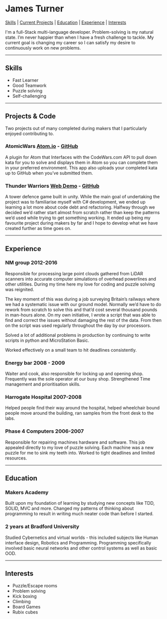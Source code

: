 # James Turner
[Skills](#skills) | [Current Projects](#projects) | [Education](#education) | [Experience](#experience) | [Interests](#interests)

I'm a full-Stack multi-language developer. Problem-solving is my natural state. I’m never happier than when I have a fresh challenge to tackle. My current goal is changing my career so I can satisfy my desire to continuously work on new problems.

***
## <a name="skills">Skills</a>
* Fast Learner
* Good Teamwork
* Puzzle solving
* Self-challenging

***

## <a name="projects">Projects & Code</a>
Two projects out of many completed during makers that I particularly enjoyed contributing to.
### AtomicWars [Atom.io](https://atom.io/packages/atomic-wars) - [GitHub](https://github.com/JamesTurnerGit/Atomic-Wars)
A plugin for Atom that Interfaces with the CodeWars.com API to pull down kata for you to solve and displays them in Atom so you can complete them in your preferred environment. This app also uploads your completed kata up to GitHub when you’ve submitted them.
### Thunder Warriors [Web Demo](http://thunder-warriors.herokuapp.com/) - [GitHub](https://github.com/treborb/thunder-warriors)
A tower defence game built in unity. While the main goal of undertaking the project was to familiarise myself with C# development, we ended up learning a lot more about code debt and refactoring. Halfway through we decided we’d rather start almost from scratch rather than keep the patterns we’d used while trying to get something working. It ended up being my favourite project during makers by far and I hope to develop what we have created further as time goes on.
***

## <a name="experience">Experience</a> 

### NM group 2012-2016 

Responsible for processing large point clouds gathered from LiDAR scanners into accurate computer simulations of overhead powerlines and other utilities. During my time here my love for coding and puzzle solving was reignited. 

The key moment of this was during a job surveying Britain’s railways where we had a systematic issue with our ground model. Normally we’d have to do rework from scratch to solve this and that’d cost several thousand pounds in man-hours alone. On my own initiative, I wrote a script that was able to find and correct the issues without damaging the rest of the data. From then on the script was used regularly throughout the day by our processors. 

Solved a lot of additional problems in production by continuing to write scripts in python and MicroStation Basic.

Worked effectively on a small team to hit deadlines consistently.

### Energy bar 2008 - 2009 

Waiter and cook, also responsible for locking up and opening shop. Frequently was the sole operator at our busy shop. Strengthened Time management and prioritisation skills.  

### Harrogate Hospital 2007-2008 

Helped people find their way around the hospital, helped wheelchair bound people move around the building, ran samples from the front desk to the labs. 

### Phase 4 Computers 2006-2007 

Responsible for repairing machines hardware and software. This job appealed directly to my love of puzzle solving. Each machine was a new puzzle for me to sink my teeth into. Worked to tight deadlines and limited resources.
*** 

## <a name="Education">Education</a>

### Makers Academy

Built upon my foundation of learning by studying new concepts like TDD, SOLID, MVC and more. Changed my patterns of thinking about programming to result in writing much neater code than before I started.

### 2 years at Bradford University

Studied Cybernetics and virtual worlds - this included subjects like Human interface design, Robotics and Programming. Programming specifically involved basic neural networks and other control systems as well as basic OOD.
***

## <a name="interests">Interests</a>
* Puzzle/Escape rooms 
* Problem solving
* Kick boxing
* Climbing
* Board Games
* Rubix cubes

